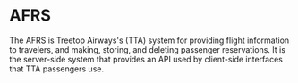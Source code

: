 # AFRS
The AFRS is Treetop Airways's (TTA) system for providing flight information to travelers, and making, storing, and deleting passenger reservations. It is the server-side system that provides an API used by client-side interfaces that TTA passengers use.
